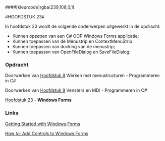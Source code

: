 ####[kleurcode]rgba(239,108,0,1)

#HOOFDSTUK 23#

In hoofdstuk 23 wordt de volgende onderwerpen uitgewerkt in de opdracht:


- Kunnen opzetten van een C# OOP Windows Forms applicatie;
- Kunnen toepassen van de Menustrip en ContextMenuStrip
- Kunnen toepassen van docking van de menustrip;
- Kunnen toepassen van OpenFileDialog en SaveFileDialog.


### Opdracht

Doorwerken van [Hoofdstuk 8](https://elo.kw1c.nl/CMS/Studie/811%20ICT-Academie/811%20VakkenInhoud/%5BB.07%20CSh%5D%20C%20Sharp/25187%20%C2%A0%20Applicatie-%20en%20mediaontwikkelaar/Periode%2008/Productie/01.%20Reader/0008_Reader%20C-Sharp%20V7.0%20-%20Werken%20met%20menustructuren.pdf) Werken met menustructuren - Programmeren in C#

Doorwerken van [Hoofdstuk 9](https://elo.kw1c.nl/CMS/Studie/811%20ICT-Academie/811%20VakkenInhoud/%5BB.07%20CSh%5D%20C%20Sharp/25187%20%C2%A0%20Applicatie-%20en%20mediaontwikkelaar/Periode%2008/Productie/01.%20Reader/0009_Reader%20C-Sharp%20V7.0%20-%20Vensters%20en%20MDI.pdf) Vensters en MDI - Programmeren in C#

[Hoofdstuk 23](https://elo.kw1c.nl/CMS/Studie/811%20ICT-Academie/811%20VakkenInhoud/%5BB.07%20CSh%5D%20C%20Sharp/25187%20%C2%A0%20Applicatie-%20en%20mediaontwikkelaar/Periode%2008/Productie/02.%20Opdrachten/01_WindowsForms.doc) - **Windows Forms**



### Links

[Getting Started with Windows Forms](https://docs.microsoft.com/en-us/dotnet/framework/winforms/getting-started-with-windows-forms)

[How to: Add Controls to Windows Forms](https://docs.microsoft.com/en-us/dotnet/framework/winforms/controls/how-to-add-controls-to-windows-forms)
